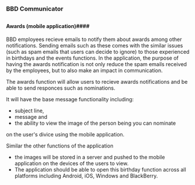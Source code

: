 ### BBD Communicator ###
##
#### Awards (mobile application)####

BBD employees recieve emails to notify them about awards among other notifications. Sending emails such as these comes with the similar issues (such as spam emails that users can decide to ignore) to those experienced in birthdays and the events functions. In the application, the purpose of having the awards notification is not only reduce the spam emails received by the employees, but to also make an impact in communication.

The awards function will allow users to recieve awards notifications and be able to send responces such as nominations. 

It will have the base message functionality including:

-  subject line,
-  message and
-  the ability to view the image of the person being you can nominate

on the user's divice using the mobile application.

Similar the other functions of the application

-   the images will be stored in a server and pushed to the mobile application on    	the devices of the users to view.
-   The application should be able to open this birthday function across all    	platforms including Android, iOS, Windows and BlackBerry.
